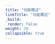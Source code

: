 ```yaml
---
title: "功能概述"
linkTitle: "功能概述"
_build:
 render: false 
weight: 20
collapsible: true
---
```

